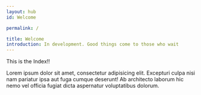```yaml
---
layout: hub
id: Welcome

permalink: /

title: Welcome
introduction: In development. Good things come to those who wait
---
```


This is the Index!!

Lorem ipsum dolor sit amet, consectetur adipisicing elit. Excepturi culpa nisi nam pariatur ipsa aut fuga cumque deserunt! Ab architecto laborum hic nemo vel officia fugiat dicta aspernatur voluptatibus dolorum.